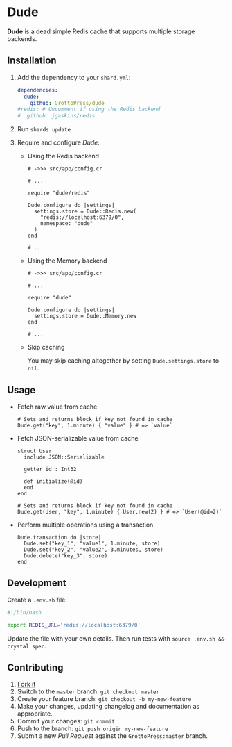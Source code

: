 # Dude

**Dude** is a dead simple Redis cache that supports multiple storage backends.

## Installation

1. Add the dependency to your `shard.yml`:

   ```yaml
   dependencies:
     dude:
       github: GrottoPress/dude
   #redis: # Uncomment if using the Redis backend
   #  github: jgaskins/redis
   ```

1. Run `shards update`

1. Require and configure *Dude*:

   - Using the Redis backend

     ```crystal
     # ->>> src/app/config.cr

     # ...

     require "dude/redis"

     Dude.configure do |settings|
       settings.store = Dude::Redis.new(
         "redis://localhost:6379/0",
         namespace: "dude"
       )
     end

     # ...
     ```

   - Using the Memory backend

     ```crystal
     # ->>> src/app/config.cr

     # ...

     require "dude"

     Dude.configure do |settings|
       settings.store = Dude::Memory.new
     end

     # ...
     ```

   - Skip caching

     You may skip caching altogether by setting `Dude.settings.store` to `nil`.


## Usage

- Fetch raw value from cache

  ```crystal
  # Sets and returns block if key not found in cache
  Dude.get("key", 1.minute) { "value" } # => `value`
  ```

- Fetch JSON-serializable value from cache

  ```crystal
  struct User
    include JSON::Serializable

    getter id : Int32

    def initialize(@id)
    end
  end

  # Sets and returns block if key not found in cache
  Dude.get(User, "key", 1.minute) { User.new(2) } # => `User(@id=2)`
  ```

- Perform multiple operations using a transaction

  ```crystal
  Dude.transaction do |store|
    Dude.set("key_1", "value1", 1.minute, store)
    Dude.set("key_2", "value2", 3.minutes, store)
    Dude.delete("key_3", store)
  end
  ```

## Development

Create a `.env.sh` file:

```bash
#!/bin/bash

export REDIS_URL='redis://localhost:6379/0'
```

Update the file with your own details. Then run tests with `source .env.sh && crystal spec`.

## Contributing

1. [Fork it](https://github.com/GrottoPress/dude/fork)
1. Switch to the `master` branch: `git checkout master`
1. Create your feature branch: `git checkout -b my-new-feature`
1. Make your changes, updating changelog and documentation as appropriate.
1. Commit your changes: `git commit`
1. Push to the branch: `git push origin my-new-feature`
1. Submit a new *Pull Request* against the `GrottoPress:master` branch.

